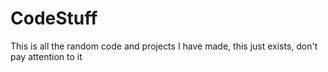 # CodeStuff
This is all the random code and projects I have made, this just exists, don't pay attention to it
